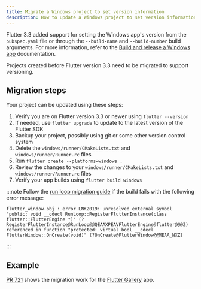 ```yaml
---
title: Migrate a Windows project to set version information
description: How to update a Windows project to set version information
---
```


Flutter 3.3 added support for setting the Windows app's version from
the `pubspec.yaml` file or through the `--build-name` and `--build-number`
build arguments. For more information, refer to the
[Build and release a Windows app][] documentation.

Projects created before Flutter version 3.3 need to be migrated
to support versioning.

## Migration steps

Your project can be updated using these steps:

1. Verify you are on Flutter version 3.3 or newer using `flutter --version`
2. If needed, use `flutter upgrade` to update to the latest version of the
Flutter SDK
3. Backup your project, possibly using git or some other version control system
4. Delete the `windows/runner/CMakeLists.txt` and `windows/runner/Runner.rc`
files
5. Run `flutter create --platforms=windows .`
6. Review the changes to your `windows/runner/CMakeLists.txt` and
`windows/runner/Runner.rc` files
7. Verify your app builds using `flutter build windows`

:::note
Follow the [run loop migration guide][] if the build fails
with the following error message:

```console
flutter_window.obj : error LNK2019: unresolved external symbol "public: void __cdecl RunLoop::RegisterFlutterInstance(class flutter::FlutterEngine *)" (?RegisterFlutterInstance@RunLoop@@QEAAXPEAVFlutterEngine@flutter@@@Z) referenced in function "protected: virtual bool __cdecl FlutterWindow::OnCreate(void)" (?OnCreate@FlutterWindow@@MEAA_NXZ)
```
:::

## Example

[PR 721][] shows the migration work for the
[Flutter Gallery][] app.

[Build and release a Windows app]: /deployment/windows#updating-the-apps-version-number
[run loop migration guide]: /release/breaking-changes/windows-run-loop
[PR 721]: {{site.repo.gallery-archive}}/pull/721/files
[Flutter Gallery]: {{site.gallery-archive}}
